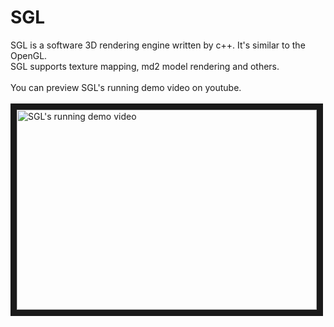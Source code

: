 # SGL
SGL is a software 3D rendering engine written by c++. It's similar to the OpenGL.<br />
SGL supports texture mapping, md2 model rendering and others.<br/>
<br/>
You can preview SGL's running demo video on youtube.
<br/><br/>
<a href="http://www.youtube.com/watch?feature=player_embedded&v=wUCMvPbU6Ag
" target="_blank"><img src="http://img.youtube.com/vi/wUCMvPbU6Ag/0.jpg" 
alt="SGL's running demo video" width="480" height="320" border="10" /></a>

